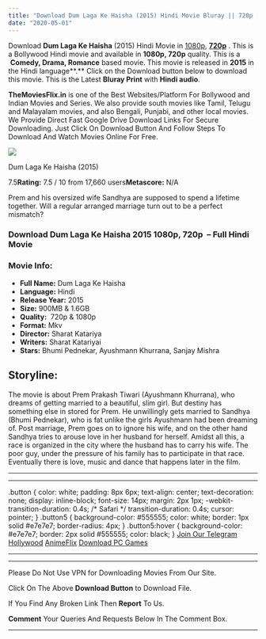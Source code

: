 ```yaml
---
title: "Download Dum Laga Ke Haisha (2015) Hindi Movie Bluray || 720p [900MB] || 1080p [1.6GB] ||"
date: "2020-05-01"
---
```


Download **Dum Laga Ke Haisha** (2015) Hindi Movie in [1080p](https://1moviesflix.com/1080p-movies/), [**720p**](https://1moviesflix.com/720p-movies/) . This is a Bollywood Hindi movie and available in **1080p, 720p** quality. This is a  **Comedy, Drama, Romance** based movie. This movie is released in **2015** in the Hindi language**.** Click on the Download button below to download this movie. This is the Latest **Bluray Print** with **Hindi audio**.

**TheMoviesFlix.in** is one of the Best Websites/Platform For Bollywood and Indian Movies and Series. We also provide south movies like Tamil, Telugu and Malayalam movies, and also Bengali, Punjabi, and other local movies. We Provide Direct Fast Google Drive Download Links For Secure Downloading. Just Click On Download Button And Follow Steps To Download And Watch Movies Online For Free.

[![](https://m.media-amazon.com/images/M/MV5BMTU4NDY2NjgxOV5BMl5BanBnXkFtZTgwMjk2NTYyNTM@._V1_SX300.jpg)](https://www.imdb.com/title/tt3495030/ "Dum Laga Ke Haisha")

Dum Laga Ke Haisha (2015)

7.5**Rating:** 7.5 / 10 from 17,660 users**Metascore:** N/A

Prem and his oversized wife Sandhya are supposed to spend a lifetime together. Will a regular arranged marriage turn out to be a perfect mismatch?

### Download Dum Laga Ke Haisha 2015 1080p, 720p  – Full Hindi Movie

### Movie Info:

- **Full Name:** Dum Laga Ke Haisha
- **Language:** Hindi
- **Release Year:** 2015
- **Size:** 900MB & 1.6GB
- **Quality:**  720p & 1080p
- **Format:** Mkv
- **Director:** Sharat Katariya
- **Writers:** Sharat Katariyai
- **Stars:** Bhumi Pednekar, Ayushmann Khurrana, Sanjay Mishra

## Storyline:

The movie is about Prem Prakash Tiwari (Ayushmann Khurrana), who dreams of getting married to a beautiful, slim girl. But destiny has something else in stored for Prem. He unwillingly gets married to Sandhya (Bhumi Pednekar), who is fat unlike the girls Ayushmann had been dreaming of. Post marriage, Prem goes on to ignore his wife, and on the other hand Sandhya tries to arouse love in her husband for herself. Amidst all this, a race is organized in the city where the husband has to carry his wife. The poor guy, under the pressure of his family has to participate in that race. Eventually there is love, music and dance that happens later in the film.

* * *

* * *

.button { color: white; padding: 8px 6px; text-align: center; text-decoration: none; display: inline-block; font-size: 14px; margin: 2px 1px; -webkit-transition-duration: 0.4s; /\* Safari \*/ transition-duration: 0.4s; cursor: pointer; } .button5 { background-color: #555555; color: white; border: 1px solid #e7e7e7; border-radius: 4px; } .button5:hover { background-color: #e7e7e7; border: 2px solid #555555; color: black; } [Join Our Telegram](http://gdrivepro.xyz/join.php) [Hollywood](https://moviesverse.com/) [AnimeFlix](https://animeflix.in/) [Download PC Games](https://gamesflix.net/)  

* * *

* * *

  

Please Do Not Use VPN for Downloading Movies From Our Site.

Click On The Above **Download Button** to Download File.

If You Find Any Broken Link Then **Report** To Us.

**Comment** Your Queries And Requests Below In The Comment Box.

* * *
